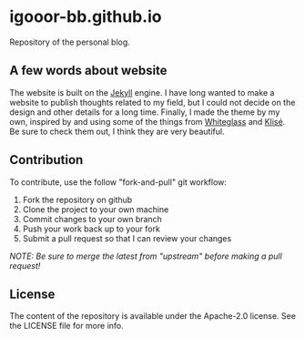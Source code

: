 # igooor-bb.github.io

Repository of the personal blog.

## A few words about website

The website is built on the [Jekyll](https://jekyllrb.com) engine. I have long wanted to make a website to publish thoughts related to my field, but I could not decide on the design and other details for a long time. Finally, I made the theme by my own, inspired by and using some of the things from [Whiteglass](https://github.com/yous/whiteglass) and [Klisé](https://github.com/piharpi/jekyll-klise). Be sure to check them out, I think they are very beautiful.

## Contribution

To contribute, use the follow "fork-and-pull" git workflow:

1.  Fork the repository on github
2.  Clone the project to your own machine
3.  Commit changes to your own branch
4.  Push your work back up to your fork
5.  Submit a pull request so that I can review your changes

*NOTE: Be sure to merge the latest from "upstream" before making a pull request!*

## License

The content of the repository is available under the Apache-2.0 license. See the LICENSE file for more info.
